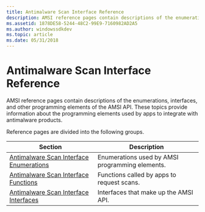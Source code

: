 ```yaml
---
title: Antimalware Scan Interface Reference
description: AMSI reference pages contain descriptions of the enumerations, interfaces, and other programming elements of the AMSI API. These topics provide information about the programming elements used by apps to integrate with antimalware products.
ms.assetid: 1878DE58-5244-48C2-99E9-7160982AD2A5
ms.author: windowssdkdev
ms.topic: article
ms.date: 05/31/2018
---
```


# Antimalware Scan Interface Reference

AMSI reference pages contain descriptions of the enumerations, interfaces, and other programming elements of the AMSI API. These topics provide information about the programming elements used by apps to integrate with antimalware products.

Reference pages are divided into the following groups.



| Section                                                                                | Description                                                |
|----------------------------------------------------------------------------------------|------------------------------------------------------------|
| [Antimalware Scan Interface Enumerations](antimalware-scan-interface-enumerations.md) | Enumerations used by AMSI programming elements.<br/> |
| [Antimalware Scan Interface Functions](antimalware-scan-interface-functions.md)       | Functions called by apps to request scans.<br/>      |
| [Antimalware Scan Interface Interfaces](antimalware-scan-interface-interfaces.md)     | Interfaces that make up the AMSI API.<br/>           |



 

 

 





